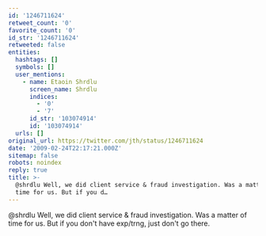 ```yaml
---
id: '1246711624'
retweet_count: '0'
favorite_count: '0'
id_str: '1246711624'
retweeted: false
entities:
  hashtags: []
  symbols: []
  user_mentions:
    - name: Etaoin Shrdlu
      screen_name: Shrdlu
      indices:
        - '0'
        - '7'
      id_str: '103074914'
      id: '103074914'
  urls: []
original_url: https://twitter.com/jth/status/1246711624
date: '2009-02-24T22:17:21.000Z'
sitemap: false
robots: noindex
reply: true
title: >-
  @shrdlu Well, we did client service & fraud investigation. Was a matter of
  time for us. But if you d…
---
```


@shrdlu Well, we did client service & fraud investigation. Was a matter of time for us. But if you don't have exp/trng, just don't go there.
